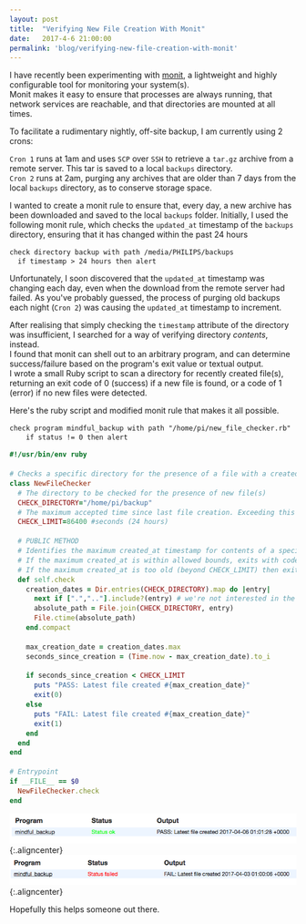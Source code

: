 ```yaml
---
layout: post
title:  "Verifying New File Creation With Monit"
date:   2017-4-6 21:00:00
permalink: 'blog/verifying-new-file-creation-with-monit'
---
```


I have recently been experimenting with [monit](https://mmonit.com/monit/), a lightweight and highly configurable tool for monitoring your system(s).  
Monit makes it easy to ensure that processes are always running, that network services are reachable, and that directories are mounted at all times.  

To facilitate a rudimentary nightly, off-site backup, I am currently using 2 crons:

`Cron 1` runs at 1am and uses `SCP` over `SSH` to retrieve a `tar.gz` archive from a remote server. This tar is saved to a local `backups` directory.  
`Cron 2` runs at 2am, purging any archives that are older than 7 days from the local `backups` directory, as to conserve storage space.

I wanted to create a monit rule to ensure that, every day, a new archive has been downloaded and saved to the local `backups` folder.
Initially, I used the following monit rule, which checks the `updated_at` timestamp of the `backups` directory, ensuring that it has changed within the past 24 hours

```
check directory backup with path /media/PHILIPS/backups
  if timestamp > 24 hours then alert
```

Unfortunately, I soon discovered that the `updated_at` timestamp was changing each day, even when the download from the remote server had failed. As you've probably guessed, the process of purging old backups each night (`Cron 2`) was causing the `updated_at` timestamp to increment.

After realising that simply checking the `timestamp` attribute of the directory was insufficient, I searched for a way of verifying directory *contents*, instead.  
I found that monit can shell out to an arbitrary program, and can determine success/failure based on the program's exit value or textual output.  
I wrote a small Ruby script to scan a directory for recently created file(s), returning an exit code of 0 (success) if a new file is found, or a code of 1 (error) if no new files were detected.

Here's the ruby script and modified monit rule that makes it all possible.

```
check program mindful_backup with path "/home/pi/new_file_checker.rb"
    if status != 0 then alert
```

```ruby
#!/usr/bin/env ruby

# Checks a specific directory for the presence of a file with a created_at timestamp newer than CHECK_LIMIT
class NewFileChecker
  # The directory to be checked for the presence of new file(s)
  CHECK_DIRECTORY="/home/pi/backup"
  # The maximum accepted time since last file creation. Exceeding this limit results in a check failure.
  CHECK_LIMIT=86400 #seconds (24 hours)

  # PUBLIC METHOD
  # Identifies the maximum created_at timestamp for contents of a specified directory.
  # If the maximum created_at is within allowed bounds, exits with code 0 (OK)
  # If the maximum created_at is too old (beyond CHECK_LIMIT) then exits with code 1 (error).
  def self.check
    creation_dates = Dir.entries(CHECK_DIRECTORY).map do |entry|
      next if [".",".."].include?(entry) # we're not interested in the navigation symbolic links
      absolute_path = File.join(CHECK_DIRECTORY, entry)
      File.ctime(absolute_path)
    end.compact

    max_creation_date = creation_dates.max
    seconds_since_creation = (Time.now - max_creation_date).to_i

    if seconds_since_creation < CHECK_LIMIT
      puts "PASS: Latest file created #{max_creation_date}"
      exit(0)
    else
      puts "FAIL: Latest file created #{max_creation_date}"
      exit(1)
    end
  end
end

# Entrypoint
if __FILE__ == $0
  NewFileChecker.check
end

```

![Monit OK Message](/assets/images/2017/monit_ok.png){:.aligncenter}
![Monit Failure Message](/assets/images/2017/monit_fail.png){:.aligncenter}

Hopefully this helps someone out there.
